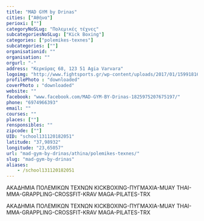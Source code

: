 ```yaml
---
title: "MAD GYM by Drinas"
cities: ["Αθήνα"]
perioxi: [""]
categoryNoSLug: "Πολεμικές τέχνες"
subcategoriesNoSLug: ["Kick Boxing"]
categories: ["polemikes-texnes"]
subcategories: [""]
organisationid: ""
organisation: ""
orgurl: "-"
address: "Κερκύρας 68, 123 51 Agia Varvara"
logoimg: "http://www.fightsports.gr/wp-content/uploads/2017/01/15991816_1876247035942241_1842094823_o.jpg"
profilePhoto : "downloaded"
coverPhoto : "downloaded"
website: ""
facebook: "www.facebook.com/MAD-GYM-BY-Drinas-1825975207675197/"
phone: "6974966393"
email: ""
courses: ""
places: [""]
rensponsibles: ""
zipcode: [""]
UID: "school131120182051"
latitude: "37,98932"
longitude: "23,65057"
url: "mad-gym-by-drinas/athina/polemikes-texnes/"
slug: "mad-gym-by-drinas"
aliases:
    - /school131120182051
---
```



ΑΚΑΔΗΜΙΑ ΠΟΛΕΜΙΚΩΝ ΤΕΧΝΩΝ KICKBOXING-ΠΥΓΜΑΧΙΑ-MUAY THAI-MMA-GRAPPLING-CROSSFIT-KRAV MAGA-PILATES-ΤRX

ΑΚΑΔΗΜΙΑ ΠΟΛΕΜΙΚΩΝ ΤΕΧΝΩΝ KICKBOXING-ΠΥΓΜΑΧΙΑ-MUAY THAI-MMA-GRAPPLING-CROSSFIT-KRAV MAGA-PILATES-ΤRX